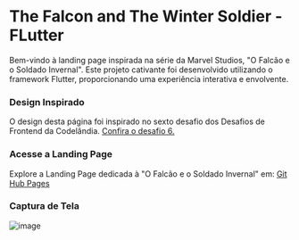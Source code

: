 # The Falcon and The Winter Soldier - FLutter
Bem-vindo à landing page inspirada na série da Marvel Studios, "O Falcão e o Soldado Invernal". Este projeto cativante foi desenvolvido utilizando o framework Flutter, proporcionando uma experiência interativa e envolvente.

### Design Inspirado
O design desta página foi inspirado no sexto desafio dos Desafios de Frontend da Codelândia. <a href="https://www.figma.com/file/Yb9IBH56g7T1hdIyZ3BMNO/Desafios---Codel%C3%A2ndia?type=design&node-id=0-1&mode=design&t=3G9vLeb7fWTcPcT1-0" target="_blank"> Confira o desafio 6.</a>

### Acesse a Landing Page
Explore a Landing Page dedicada à "O Falcão e o Soldado Invernal" em: <a href="https://isabelafagundes.github.io/a-viagem-de-chihiro-com-FLUTTER/" target="_blank"> Git Hub Pages</a>

### Captura de Tela
![image](https://github.com/isabelafagundes/landing-page-tftws-com-FLUTTER/assets/104397121/f481d63d-5248-421e-97c0-1d64efc3aae6)




